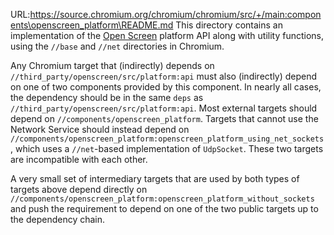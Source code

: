 URL:https://source.chromium.org/chromium/chromium/src/+/main:components\openscreen_platform\README.md
This directory contains an implementation of the
[Open Screen](../../third_party/openscreen) platform API along with utility
functions, using the `//base` and `//net` directories in Chromium.

Any Chromium target that (indirectly) depends on
`//third_party/openscreen/src/platform:api` must also (indirectly) depend on one
of two components provided by this component. In nearly all cases, the dependency
should be in the same `deps` as `//third_party/openscreen/src/platform:api`.
Most external targets should depend on `//components/openscreen_platform`.
Targets that cannot use the Network Service should instead depend on
`//components/openscreen_platform:openscreen_platform_using_net_sockets`, which
uses a `//net`-based implementation of `UdpSocket`. These two targets are
incompatible with each other.

A very small set of intermediary targets that are used by both types of targets
above depend directly on
`//components/openscreen_platform:openscreen_platform_without_sockets` and
push the requirement to depend on one of the two public targets up to the
dependency chain.
